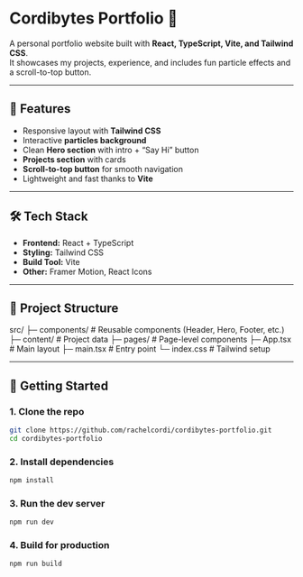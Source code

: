 # Cordibytes Portfolio 🚀

A personal portfolio website built with **React, TypeScript, Vite, and Tailwind CSS**.  
It showcases my projects, experience, and includes fun particle effects and a scroll-to-top button.

---

## 🌟 Features

- Responsive layout with **Tailwind CSS**
- Interactive **particles background**
- Clean **Hero section** with intro + “Say Hi” button
- **Projects section** with cards
- **Scroll-to-top button** for smooth navigation
- Lightweight and fast thanks to **Vite**

---

## 🛠️ Tech Stack

- **Frontend:** React + TypeScript
- **Styling:** Tailwind CSS
- **Build Tool:** Vite
- **Other:** Framer Motion, React Icons

---

## 📂 Project Structure

src/
├─ components/ # Reusable components (Header, Hero, Footer, etc.)
├─ content/ # Project data
├─ pages/ # Page-level components
├─ App.tsx # Main layout
├─ main.tsx # Entry point
└─ index.css # Tailwind setup

---

## 🚀 Getting Started

### 1. Clone the repo

```bash
git clone https://github.com/rachelcordi/cordibytes-portfolio.git
cd cordibytes-portfolio
```

### 2. Install dependencies

```bash
npm install
```

### 3. Run the dev server

```bash
npm run dev
```

### 4. Build for production

```bash
npm run build
```
